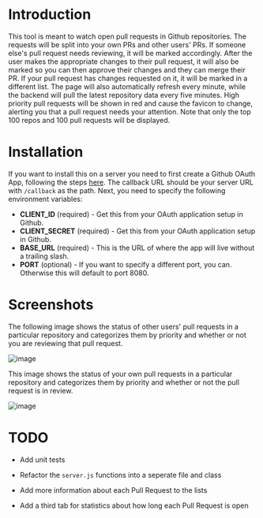# Introduction

This tool is meant to watch open pull requests in Github repositories. The requests will be split into your own PRs and other users' PRs. If someone else's pull request needs reviewing, it will be marked accordingly. After the user makes the appropriate changes to their pull request, it will also be marked so you can then approve their changes and they can merge their PR. If your pull request has changes requested on it, it will be marked in a different list. The page will also automatically refresh every minute, while the backend will pull the latest repository data every five minutes. High priority pull requests will be shown in red and cause the favicon to change, alerting you that a pull request needs your attention. Note that only the top 100 repos and 100 pull requests will be displayed.

# Installation

If you want to install this on a server you need to first create a Github OAuth App, following the steps [here](https://github.com/settings/developers). The callback URL should be your server URL with `/callback` as the path. Next, you need to specify the following environment variables:

- **CLIENT_ID** (required) - Get this from your OAuth application setup in Github.
- **CLIENT_SECRET** (required) - Get this from your OAuth application setup in Github.
- **BASE_URL** (required) - This is the URL of where the app will live without a trailing slash.
- **PORT** (optional) - If you want to specify a different port, you can. Otherwise this will default to port 8080.

# Screenshots

The following image shows the status of other users' pull requests in a particular repository and categorizes them by priority and whether or not you are reviewing that pull request.

![image](https://user-images.githubusercontent.com/3160859/44317040-11790f80-a3fd-11e8-99d3-c3acb253cde4.png)

This image shows the status of your own pull requests in a particular repository and categorizes them by priority and whether or not the pull request is in review.

![image](https://user-images.githubusercontent.com/3160859/44317059-2d7cb100-a3fd-11e8-883c-3aea91993db1.png)

# TODO

- Add unit tests

- Refactor the `server.js` functions into a seperate file and class

- Add more information about each Pull Request to the lists

- Add a third tab for statistics about how long each Pull Request is open

